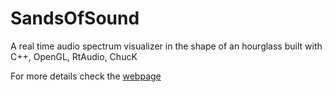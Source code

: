 # SandsOfSound
A real time audio spectrum visualizer in the shape of an hourglass built with C++, OpenGL, RtAudio, ChucK

For more details check the [webpage](web/index.html)
